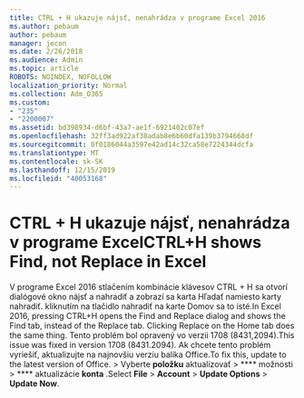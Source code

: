 ```yaml
---
title: CTRL + H ukazuje nájsť, nenahrádza v programe Excel 2016
ms.author: pebaum
author: pebaum
manager: jecon
ms.date: 2/26/2018
ms.audience: Admin
ms.topic: article
ROBOTS: NOINDEX, NOFOLLOW
localization_priority: Normal
ms.collection: Adm_O365
ms.custom:
- "235"
- "2200007"
ms.assetid: bd398934-d6bf-43a7-ae1f-6921402c07ef
ms.openlocfilehash: 32ff3ad922af38adab8e6b60dfa139b3794668df
ms.sourcegitcommit: 0f0186044a3597e42ad14c32ca58e7224344dcfa
ms.translationtype: MT
ms.contentlocale: sk-SK
ms.lasthandoff: 12/15/2019
ms.locfileid: "40053168"
---
```

# <a name="ctrlh-shows-find-not-replace-in-excel"></a><span data-ttu-id="537dc-102">CTRL + H ukazuje nájsť, nenahrádza v programe Excel</span><span class="sxs-lookup"><span data-stu-id="537dc-102">CTRL+H shows Find, not Replace in Excel</span></span>

<span data-ttu-id="537dc-103">V programe Excel 2016 stlačením kombinácie klávesov CTRL + H sa otvorí dialógové okno nájsť a nahradiť a zobrazí sa karta Hľadať namiesto karty nahradiť. kliknutím na tlačidlo nahradiť na karte Domov sa to isté.</span><span class="sxs-lookup"><span data-stu-id="537dc-103">In Excel 2016, pressing CTRL+H opens the Find and Replace dialog and shows the Find tab, instead of the Replace tab. Clicking Replace on the Home tab does the same thing.</span></span> <span data-ttu-id="537dc-104">Tento problém bol opravený vo verzii 1708 (8431,2094).</span><span class="sxs-lookup"><span data-stu-id="537dc-104">This issue was fixed in version 1708 (8431.2094).</span></span> <span data-ttu-id="537dc-105">Ak chcete tento problém vyriešiť, aktualizujte na najnovšiu verziu balíka Office.</span><span class="sxs-lookup"><span data-stu-id="537dc-105">To fix this, update to the latest version of Office.</span></span> <span data-ttu-id="537dc-106">\> Vyberte **položku** aktualizovať \> \*\*\*\* možnosti \> \*\*\*\* aktualizácie **konta** .</span><span class="sxs-lookup"><span data-stu-id="537dc-106">Select **File** \> **Account** \> **Update Options** \> **Update Now**.</span></span>
  